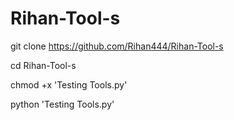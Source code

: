 # Rihan-Tool-s



git clone https://github.com/Rihan444/Rihan-Tool-s
   


cd Rihan-Tool-s



chmod +x 'Testing Tools.py'




python 'Testing Tools.py'
